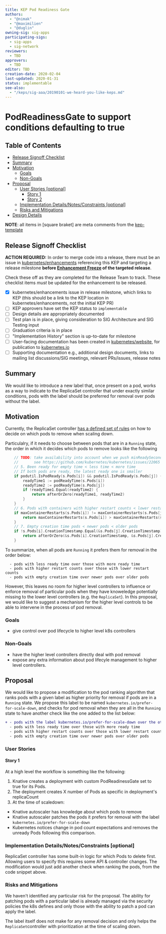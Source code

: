 ```yaml
---
title: KEP Pod Readiness Gate
authors:
  - "@nimak"
  - "@maximilien"
  - "@duglin"
owning-sig: sig-apps
participating-sigs:
  - sig-apps
  - sig-network
reviewers:
  - TBD
approvers:
  - TBD
editor: TBD
creation-date: 2020-02-04
last-updated: 2020-01-31
status: implementable
see-also:
  - "/keps/sig-aaa/20190101-we-heard-you-like-keps.md"
---
```


# PodReadinessGate to support conditions defaulting to true

## Table of Contents

<!-- toc -->
- [Release Signoff Checklist](#release-signoff-checklist)
- [Summary](#summary)
- [Motivation](#motivation)
  - [Goals](#goals)
  - [Non-Goals](#non-goals)
- [Proposal](#proposal)
  - [User Stories [optional]](#user-stories-optional)
    - [Story 1](#story-1)
    - [Story 2](#story-2)
  - [Implementation Details/Notes/Constraints [optional]](#implementation-detailsnotesconstraints-optional)
  - [Risks and Mitigations](#risks-and-mitigations)
- [Design Details](#design-details)
<!-- /toc -->

**NOTE**: all items in [square braket] are meta comments from the [kep-template](kep/kep-template.md)

## Release Signoff Checklist

**ACTION REQUIRED:** In order to merge code into a release, there must be an issue in [kubernetes/enhancements] referencing this KEP and targeting a release milestone **before [Enhancement Freeze](https://github.com/kubernetes/sig-release/tree/master/releases)
of the targeted release**.

Check these off as they are completed for the Release Team to track. These checklist items _must_ be updated for the enhancement to be released.

- [X] kubernetes/enhancements issue in release milestone, which links to KEP (this should be a link to the KEP location in kubernetes/enhancements, not the initial KEP PR)
- [ ] KEP approvers have set the KEP status to `implementable`
- [ ] Design details are appropriately documented
- [ ] Test plan is in place, giving consideration to SIG Architecture and SIG Testing input
- [ ] Graduation criteria is in place
- [ ] "Implementation History" section is up-to-date for milestone
- [ ] User-facing documentation has been created in [kubernetes/website], for publication to [kubernetes.io]
- [ ] Supporting documentation e.g., additional design documents, links to mailing list discussions/SIG meetings, relevant PRs/issues, release notes

[kubernetes.io]: https://kubernetes.io/
[kubernetes/enhancements]: https://github.com/kubernetes/enhancements/issues
[kubernetes/kubernetes]: https://github.com/kubernetes/kubernetes
[kubernetes/website]: https://github.com/kubernetes/website

## Summary

We would like to introduce a new label that, once present on a pod, works as a way to indicate to the ReplicaSet controller that under exactly similar conditions, pods with the label should be preferred for removal over pods without the label.

## Motivation

Currently, the ReplicaSet controller [has a defined set of rules](https://github.com/kubernetes/kubernetes/blob/6a19261e96b12c83e6c69d15e2dcca8089432838/pkg/controller/controller_utils.go#L831-L873) on how to decide on which pods to remove when scaling down.

Particulalry, if it needs to choose between pods that are in a `Running` state, the order in which it decides which pods to remove looks like the following

```go
	// TODO: take availability into account when we push minReadySeconds information from deployment into pods,
	//       see https://github.com/kubernetes/kubernetes/issues/22065
	// 5. Been ready for empty time < less time < more time
	// If both pods are ready, the latest ready one is smaller
	if podutil.IsPodReady(s.Pods[i]) && podutil.IsPodReady(s.Pods[j]) {
		readyTime1 := podReadyTime(s.Pods[i])
		readyTime2 := podReadyTime(s.Pods[j])
		if !readyTime1.Equal(readyTime2) {
			return afterOrZero(readyTime1, readyTime2)
		}
	}
	// 6. Pods with containers with higher restart counts < lower restart counts
	if maxContainerRestarts(s.Pods[i]) != maxContainerRestarts(s.Pods[j]) {
		return maxContainerRestarts(s.Pods[i]) > maxContainerRestarts(s.Pods[j])
	}
	// 7. Empty creation time pods < newer pods < older pods
	if !s.Pods[i].CreationTimestamp.Equal(&s.Pods[j].CreationTimestamp) {
		return afterOrZero(&s.Pods[i].CreationTimestamp, &s.Pods[j].CreationTimestamp)
	}
```
To summarize, when all pods are `Running` it prefers them for removal in the order below:

```
  - pods with less ready time over those with more ready time
  - pods with higher restart counts over those with lower restart counts
  - pods with empty creation time over newer pods over older pods
```

However, this leaves no room for higher level controllers to influence or enforce removal of particular pods when they have knoweledge potentially missing to the lower level controllers (e.g. the `ReplicaSet`). In this proposal, we would like to suggest a mechanism for the higher level controls to be able to intervene in the process of pod removal. 

### Goals

- give control over pod lifecycle to higher level k8s controllers

### Non-Goals

- have the higher level controllers directly deal with pod removal
- expose any extra information about pod lifecyle management to higher level controllers.

## Proposal

We would like to propose a modification to the pod ranking algorithm that ranks pods with a given label as higher priority for removal if pods are in a `Running` state. We propose this label to be named `kubernetes.io/prefer-for-scale-down`, and checks for pod removal when they are all in the `Running` state to have another check like the one added to the list below:


```diff
+ - pods with the label kubernetes.io/prefer-for-scale-down over the others
  - pods with less ready time over those with more ready time
  - pods with higher restart counts over those with lower restart counts
  - pods with empty creation time over newer pods over older pods
```

### User Stories

#### Story 1

At a high level the workflow is something like the following:

1. Knative creates a deployment with custom PodReadinessGate set to true for its Pods.
2. The deployment creates X number of Pods as specific in deployment's replicaCount
3. At the time of scaledown:
 - Knative autoscaler has knowledge about which pods to remove
 - Knative autoscaler patches the pods it prefers for removal with the label `kubernetes.io/prefer-for-scale-down`
 - Kubernetes notices change in pod count expectations and removes the unready Pods following this comparison.

### Implementation Details/Notes/Constraints [optional]

ReplicaSet controller has some built-in logic for which Pods to delete first. Allowing users to specify this requires some API & controller changes. The modification would just add another check when ranking the pods, from the code snippet above.

### Risks and Mitigations

We haven't identified any particular risk for the proposal. The ability for patching pods with a particular label is already managed via the security policies the k8s defines and only those with the ability to patch a pod can apply the label. 

The label itself does not make for any removal decision and only helps the `ReplicaSet`controller with prioritization at the time of scaling down.
